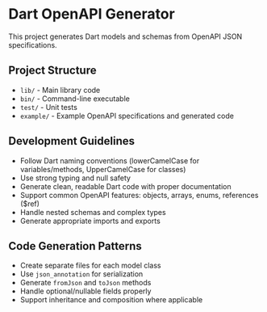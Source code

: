 # Dart OpenAPI Generator

This project generates Dart models and schemas from OpenAPI JSON specifications.

## Project Structure
- `lib/` - Main library code
- `bin/` - Command-line executable
- `test/` - Unit tests
- `example/` - Example OpenAPI specifications and generated code

## Development Guidelines
- Follow Dart naming conventions (lowerCamelCase for variables/methods, UpperCamelCase for classes)
- Use strong typing and null safety
- Generate clean, readable Dart code with proper documentation
- Support common OpenAPI features: objects, arrays, enums, references ($ref)
- Handle nested schemas and complex types
- Generate appropriate imports and exports

## Code Generation Patterns
- Create separate files for each model class
- Use `json_annotation` for serialization
- Generate `fromJson` and `toJson` methods
- Handle optional/nullable fields properly
- Support inheritance and composition where applicable